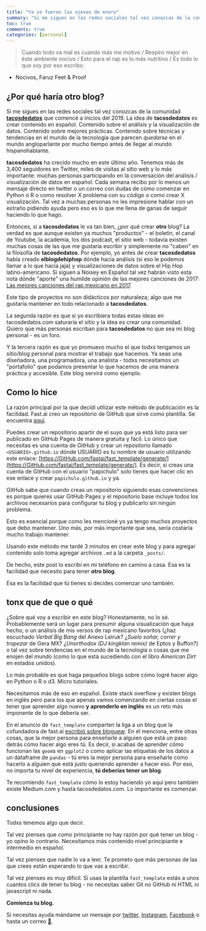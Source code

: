 ```yaml
---
title: "Ya se fueron las nieves de enero"
summary: "Si me sigues en las redes sociales tal vez conozcas de la comunidad [**tacosdedatos**](https://tacosdedatos.com/) que comencé a inicios del 2019. La idea de **tacosdedatos** es crear contenido en español. Contenido sobre el análisis y la visualización de datos. Contenido sobre mejores prácticas. Contenido sobre técnicas y tendencias en el mundo de la tecnología que parecen _quedarse_ en el mundo angloparlante por mucho tiempo antes de llegar al mundo hispanohablante."
toc: true
comments: true
categories: [personal]
---
```


> Cuando todo va mal es cuando más me motivo / Respiro mejor en éste ambiente nocivo / Esto para el rap es lo más nutritivo / Es todo lo que soy por eso escribo.
- Nocivos, Faruz Feet & Proof

## ¿Por qué haría otro blog?
Si me sigues en las redes sociales tal vez conozcas de la comunidad [**tacosdedatos**](https://tacosdedatos.com/) que comencé a inicios del 2019. La idea de **tacosdedatos** es crear contenido en español. Contenido sobre el análisis y la visualización de datos. Contenido sobre mejores prácticas. Contenido sobre técnicas y tendencias en el mundo de la tecnología que parecen _quedarse_ en el mundo angloparlante por mucho tiempo antes de llegar al mundo hispanohablante. 

**tacosdedatos** ha crecido mucho en este último año. Tenemos más de 3,400 seguidores en Twitter, miles de visitas al sitio web y lo más importante: muchas personas participando en la conversación del análisis / visualización de datos en español. Cada semana recibo por lo menos un mensaje directo en twitter o un correo con dudas de cómo comenzar en Python o R o como resolver X problema con su código o como crear X visualización. 
Tal vez a muchas personas no les impresione hablar con un extraño pidiendo ayuda pero eso es lo que me llena de ganas de seguir haciendo lo que hago. 

Entonces, si a **tacosdedatos** le va tan bien, ¿por qué crear **otro** blog?
La verdad es que aunque existen ya muchos "productos" - el boletín, el canal de Youtube, la academia, los dos podcast, el sitio web - todavía existen muchas cosas de las que me gustaría escribir y simplemente no "caben" en la filosofía de **tacosdedatos**. Por ejemplo, yo antes de crear **tacosdedatos** había creado **elblogdehiphop** dónde hacía análisis (si eso le podemos llamar a lo que hacía jaja) y visualizaciones de datos sobre el Hip Hop latino-americano. Si siguen a Noisey en Español tal vez habrán visto esta nota dónde "aporte" una humilde opinión de las mejores canciones de 2017: [Las mejores canciones del rap mexicano en 2017](https://www.vice.com/es_latam/article/7xebvy/las-mejores-canciones-del-rap-mexicano-en-2017). 

Este tipo de proyectos no son didácticos por naturaleza; algo que me gustaría mantener en todo relacionado a **tacosdedatos**. 

La segunda razón es que si yo escribiera todas estas ideas en tacosdedatos.com saturaría el sitio y la idea es crear una comunidad. Quiero que más personas escriban para **tacosdedatos** no que sea mi blog personal - es un foro. 

Y la tercera razón es que yo promuevo mucho el que todxs tengamos un sitio/blog personal para mostrar el trabajo que hacemos. Ya seas una diseñadora, una programadora, una analista - todxs necesitamos un "portafolio" que podamos presentar lo que hacemos de una manera práctica y accesible. Este blog servirá como ejemplo. 

## Como lo hice
La razón principal por la que decidí utilizar este método de publicación es la facilidad. Fast.ai creo un repositorio de GitHub que sirve como plantilla. Se encuentra [aquí](https://GitHub.com/fastai/fast_template/). 

Puedes crear un repositorio apartir de el suyo que ya está listo para ser publicado en GitHub Pages de manera gratuita y fácil. Lo único que necesitas es una cuenta de GitHub y crear un repositorio llamado `<USUARIO>.github.io` dónde USUARIO es tu nombre de usuario utilizando este enlace: [https://GitHub.com/fastai/fast_template/generate/](https://GitHub.com/fastai/fast_template/generate/). Es decir, si creas una cuenta de GitHub con el usuario "papichulo" solo tienes que hacer clic en ese enlace y crear `papichulo.github.io` y ya. 

GitHub sabe que cuando creas un repositorio siguiendo esas convenciones es porque quieres usar GitHub Pages y el repositorio base incluye todos los archivos necesarios para configurar tu blog y publicarlo sin ningún problema. 

Esto es esencial porque como les mencioné yo ya tengo muchos proyectos que debo mantener. Uno más, por más importante que sea, sería costaría mucho trabajo mantener. 

Usando este método me tardé 3 minutos en crear este blog y para agregar contenido solo toma agregar archivos `.md` a la carpeta `_posts/`. 

De hecho, este post lo escribí en mi teléfono en camino a casa. Esa es la facilidad que necesito para tener **otro blog**. 

Esa es la facilidad que tú tienes si decides comenzar uno también. 

## tonx que de que o qué
¿Sobre qué voy a escribir en este blog? Honestamente, no lo sé. Probablemente será un lugar para presumir alguna visualización que haya hecho, o un análisis de mis versos de rap mexicano favoritos (¿haz escuchado _Verbal Big Bang_ del Anexo Leiruk? ¿_Suelo soñar, correr y tropezar_ de Gera MX? ¿_Unorthodox (DJ kingklan remix)_ de Eptos y Buffon?) o tal vez sobre tendencias en el mundo de la tecnología o cosas que me enojen del mundo (como lo que está sucediendo con el libro _American Dirt_ en estados unidos). 

Lo más probable es que haga pequeños blogs sobre cómo logré hacer algo en Python o R o d3. Micro tutoriales.

Necesitamos más de eso en español. Existe stack overflow y existen blogs en inglés pero para los que apenas vamos comenzando en ciertas cosas el tener que aprender algo nuevo **y aprenderlo en inglés** es un reto más imponente de lo que debería ser. 

En el anuncio de `fast_template` comparten la liga a un blog que la cofundadora de fast.ai [escribió sobre bloguear](https://link.medium.com/LXzO65xIY3). En él menciona, entre otras cosas, que la mejor persona para enseñarle a alguien que está un paso detrás cómo hacer algo eres tú. Es decir, si acabas de aprender cómo funcionan las `geom`s en `ggplot2` o como aplicar las etiquetas de los datos a un dataframe de `pandas` - tú eres la mejor persona para enseñarle cómo hacerlo a alguien que está justo queriendo aprender a hacer eso. Por eso, no importa tu nivel de experiencia, **tú deberías tener un blog**. 

Te recomiendo `fast_template` cómo lo estoy haciendo yo aquí pero también existe Medium.com y hasta tacosdedatos.com. Lo importante es comenzar. 

## conclusiones
Todxs tenemos algo que decir. 

Tal vez pienses que como principiante no hay razón por qué tener un blog - yo opino lo contrario. Necesitamos más contenido nivel principiante e intermedio en español. 

Tal vez pienses que nadie lo va a leer. Te prometo que más personas de las que crees están esperando lo que vas a escribir. 

Tal vez pienses es muy difícil. Si usas la plantilla `fast_template` estás a unos cuantos clics de tener tu blog - no necesitas saber Git no GitHub ni HTML ni javascript ni nada. 

**Comienza tu blog.**

Si necesitas ayuda mándame un mensaje por [twitter](https://twitter.com/tacosdedatos), [Instagram](https://Instagram.com/tacosdedatos), [Facebook](https://Facebook.com/tacosdedatos) o hasta un correo [📨](mailto:chekos@tacosdedatos.com). 
